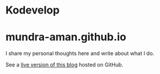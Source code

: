 # Kodevelop
# mundra-aman.github.io

I share my personal thoughts here and write about what I do.

See a [live version of this blog](http://mundra-aman.github.io/) hosted on GitHub.